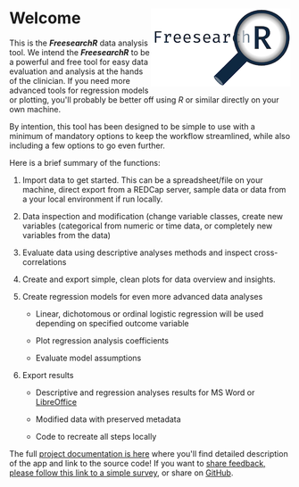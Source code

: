 # Welcome <img style="float: right;" src="logo-text-white-250.png">

This is the ***FreesearchR*** data analysis tool. We intend the ***FreesearchR*** to be a powerful and free tool for easy data evaluation and analysis at the hands of the clinician. If you need more advanced tools for regression models or plotting, you'll probably be better off using *R* or similar directly on your own machine.

By intention, this tool has been designed to be simple to use with a minimum of mandatory options to keep the workflow streamlined, while also including a few options to go even further.

Here is a brief summary of the functions:

1.  Import data to get started. This can be a spreadsheet/file on your machine, direct export from a REDCap server, sample data or data from a your local environment if run locally.

1.  Data inspection and  modification (change variable classes, create new variables (categorical from numeric or time data, or completely new variables from the data)

1.  Evaluate data using descriptive analyses methods and inspect cross-correlations

1.  Create and export simple, clean plots for data overview and insights.

1.  Create regression models for even more advanced data analyses

    -   Linear, dichotomous or ordinal logistic regression will be used depending on specified outcome variable
    
    -   Plot regression analysis coefficients

    -   Evaluate model assumptions

1.  Export results

    -   Descriptive and regression analyses results for MS Word or [LibreOffice](https://www.libreoffice.org/)
    
    -   Modified data with preserved metadata
    
    -   Code to recreate all steps locally

The full [project documentation is here](https://agdamsbo.github.io/FreesearchR/) where you'll find detailed description of the app and link to the source code! If you want to [share feedback, please follow this link to a simple survey](https://redcap.au.dk/surveys/?s=JPCLPTXYDKFA8DA8), or share on [GitHub](https://github.com/agdamsbo/FreesearchR/issues).
